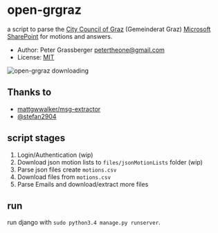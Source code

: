 open-grgraz
===========

a script to parse the [City Council of Graz](http://www.graz.at/cms/beitrag/10193600/4519286)
(Gemeinderat Graz) [Microsoft SharePoint](https://en.wikipedia.org/wiki/SharePoint)
for motions and answers.

 - Author: Peter Grassberger <petertheone@gmail.com>
 - License: [MIT](https://opensource.org/licenses/MIT)

![open-grgraz downloading](https://raw.github.com/PPOE/open-grgraz/master/open-grgraz.jpg "open-grgraz downloading (c) @stefan2904")

Thanks to
---------

- [mattgwwalker/msg-extractor](https://github.com/mattgwwalker/msg-extractor)
- [@stefan2904](https://github.com/stefan2904)

script stages
-------------

1. Login/Authentication (wip)
2. Download json motion lists to `files/jsonMotionLists` folder (wip)
3. Parse json files create `motions.csv`
4. Download files from `motions.csv`
5. Parse Emails and download/extract more files


run
---

run django with `sudo python3.4 manage.py runserver`.
